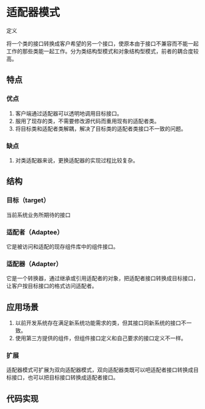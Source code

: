 # 适配器模式

定义

将一个类的接口转换成客户希望的另一个接口，使原本由于接口不兼容而不能一起工作的那些类能一起工作。分为类结构型模式和对象结构型模式，前者的耦合度较高。

## 特点

### 优点

1. 客户端通过适配器可以透明地调用目标接口。
2. 服用了现存的类，不需要修改源代码而重用现有的适配者类。
3. 将目标类和适配者类解耦，解决了目标类的适配者类接口不一致的问题。

### 缺点

1. 对类适配器来说，更换适配器的实现过程比较复杂。

## 结构

### 目标（target）

当前系统业务所期待的接口

### 适配者（Adaptee）

它是被访问和适配的现存组件库中的组件接口。

### 适配器（Adapter）

它是一个转换器，通过继承或引用适配者的对象，把适配者接口转换成目标接口，让客户按目标接口的格式访问适配者。

## 应用场景

1. 以前开发系统存在满足新系统功能需求的类，但其接口同新系统的接口不一致。
2. 使用第三方提供的组件，但组件接口定义和自己要求的接口定义不一样。

### 扩展

适配器模式可扩展为双向适配器模式，双向适配器类既可以吧适配者接口转换成目标接口，也可以把目标接口转换成适配者接口。

## 代码实现

